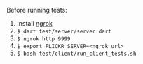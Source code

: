 Before running tests:

1.  Install [ngrok](https://ngrok.com/)
2.  `$ dart test/server/server.dart`
3.  `$ ngrok http 9999`
4.  `$ export FLICKR_SERVER=<ngrok url>`
4.  `$ bash test/client/run_client_tests.sh`
